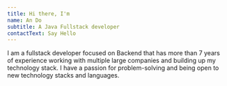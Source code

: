 ```yaml
---
title: Hi there, I'm
name: An Do
subtitle: A Java Fullstack developer
contactText: Say Hello
---
```


I am a fullstack developer focused on Backend that has more than 7 years of experience working with multiple large companies and building up my technology stack. I have a passion for problem-solving and being open to new technology stacks and languages.
